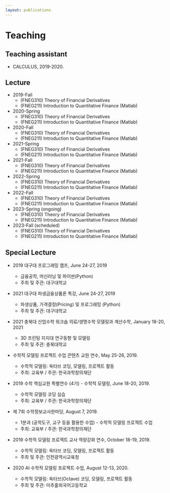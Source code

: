 ```yaml
---
layout: publications
---
```


# Teaching
## Teaching assistant
* CALCULUS, 2019-2020.


## Lecture
* 2019-Fall
  - (FNEG310) Theory of Financial Derivatives
  - (FNEG211) Introduction to Quantitative Finance (Matlab)
* 2020-Spring
  - (FNEG310) Theory of Financial Derivatives
  - (FNEG211) Introduction to Quantitative Finance (Matlab)
* 2020-Fall
  - (FNEG310) Theory of Financial Derivatives
  - (FNEG211) Introduction to Quantitative Finance (Matlab)
* 2021-Spring
  - (FNEG310) Theory of Financial Derivatives
  - (FNEG211) Introduction to Quantitative Finance (Matlab)
* 2021-Fall
  - (FNEG310) Theory of Financial Derivatives
  - (FNEG211) Introduction to Quantitative Finance (Matlab)
* 2022-Spring
  - (FNEG310) Theory of Financial Derivatives
  - (FNEG211) Introduction to Quantitative Finance (Matlab)
* 2022-Fall
  - (FNEG310) Theory of Financial Derivatives
  - (FNEG211) Introduction to Quantitative Finance (Matlab)
* 2023-Spring (ongoing)
  - (FNEG310) Theory of Financial Derivatives
  - (FNEG211) Introduction to Quantitative Finance (Matlab)
* 2023-Fall (scheduled)
  - (FNEG310) Theory of Financial Derivatives
  - (FNEG211) Introduction to Quantitative Finance (Matlab)


## Special Lecture
* 2019 대구대 프로그래밍 캠프, June 24-27, 2019
    - 금융공학, 머신러닝 및 파이썬(Python)
    - 주최 및 주관: 대구대학교
* 2021 대구대 파생금융상품론 특강, June 24-27, 2019
    - 파생상품, 가격결정(Pricing) 및 프로그래밍 (Python)
    - 주최 및 주관: 대구대학교   
* 2021 충북대 산업수학 워크숍 의료/생명수학 모델링과 계산수학, January 18-20, 2021
    - 3D 프린팅 지지대 연구동향 및 모델링
    - 주최 및 주관: 충북대학교


* 수학적 모델링 프로젝트 수업  콘텐츠 교원 연수,  May 25-26, 2019.
    - 수학적 모델링: 옥타브 코딩, 모델링, 프로젝트 활동
    - 주최: 교육부 / 주관: 한국과학창의재단
* 2019 수학 핵심교원 특별연수 (4기) - 수학적 모델링, June 18-20, 2019.
    - 수학적 모델링 코딩 실습
    - 주최: 교육부 / 주관: 한국과학창의재단
* 제 7회 수학정보교사한마당, August 7, 2019.
    - 1분과 (공학도구, 교구 등을 활용한 수업) - 수학적 모델링 프로젝트 수업
    - 주최: 교육부 / 주관: 한국과학창의재단
* 2019 수학적 모델링 프로젝트 교사 역량강화 연수, October 18-19, 2019.
    - 수학적 모델링: 옥타브 코딩, 모델링, 프로젝트 활동
    - 주최 및 주관: 인천광역시교육청
* 2020 AI 수학적 모델링 프로젝트 수업, August 12-13, 2020.
    - 수학적 모델링: 옥타브(Octave) 코딩, 모델링, 프로젝트 활동
    - 주최 및 주관: 미추홀외국어고등학교
